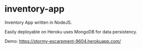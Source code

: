 # inventory-app
Inventory App written in NodeJS.

Easily deployable on Heroku uses MongoDB for data persistency.

Demo: https://stormy-escarpment-9604.herokuapp.com/
